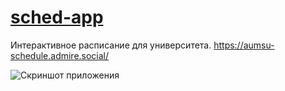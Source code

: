 # [sched-app](https://github.com/KostarSf/sched-app)

Интерактивное расписание для университета.
https://aumsu-schedule.admire.social/

![Скриншот приложения](https://i.imgur.com/soER5Vx.jpg)

